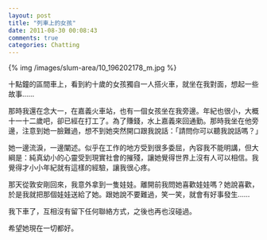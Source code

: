 ```yaml
---
layout: post
title: "列車上的女孩"
date: 2011-08-30 00:08:43
comments: true
categories: Chatting
---
```

<p><span>{% img /images/slum-area/10_196202178_m.jpg %}<br /></span></p><p><span>十點鐘的區間車上，看到約十歲的女孩獨自一人搭火車，就坐在我對</span><wbr><span class="word_break"></span>面，想起一些故事&hellip;&hellip;</wbr></p><p>那時我還在念大一，在嘉義火車站，也有一個女孩坐在我旁邊。年紀也很小，大概十一十二歲吧，卻已經在打工了。為了賺錢，水上嘉義來回通勤。那時我坐在他旁邊，注意到她一臉難過，想不到她突然開口跟我說話：「請問你可以聽我說話嗎？」</p><p>她一邊流淚，一邊闡述。似乎在工作的地方受到很多委屈，內容我不能明講，但大綱是：純真幼小的心靈受到現實社會的摧殘，讓她覺得世界上沒有人可以相信。我覺得才小小年紀就有這樣的經驗，讓我很心疼。</p><p>那天從敦安剛回來，我意外拿到一隻娃娃。離開前我問她喜歡娃娃嗎？她說喜歡，於是我就把那個娃娃送給了她。跟她說不要難過，笑一笑，就會有好事發生&hellip;&hellip;</p><p>我下車了，互相沒有留下任何聯絡方式，之後也再也沒碰過。</p><p>希望她現在一切都好。</p>

